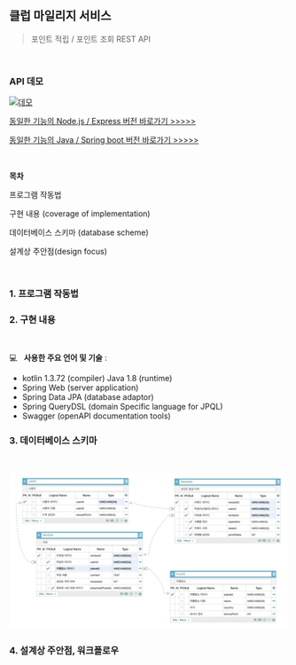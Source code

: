 ## 클럽 마일리지 서비스

> 포인트 적립 / 포인트 조회 REST API

<br/>

### API 데모

[![데모](http://img.youtube.com/vi/7iE5rkEBu9Y/0.jpg)](https://www.youtube.com/watch?v=7iE5rkEBu9Y?t=0s)

[동일한 기능의 Node.js / Express 버전 바로가기 >>>>>](https://github.com/portfolio-y0711/reward_backend)

[동일한 기능의 Java / Spring boot 버전 바로가기 >>>>>](https://github.com/portfolio-y0711/reward_springboot)

<br/>

**목차**

프로그램 작동법

구현 내용 (coverage of implementation)

데이터베이스 스키마 (database scheme)

설계상 주안점(design focus)

<br/>

### 1. 프로그램 작동법

<!--

<br/>

🚀 &nbsp; **_macOS_** :

_$ git clone https://github.com/portfolio-y0711/reward_springboot_

_$ cd reward_springboot_

_$ mvn package_

_$ java -jar demo-0.0.1-SNAPSHOT.jar --server.port=8080_

<br/>

☔ ️&nbsp; **_테스트 코드 실행_** :

- 유닛 테스트 / 통합 테스트 / 시나리오 테스트: $ mvn test

<br/>

-->

### 2. 구현 내용

<br/>

💻 &nbsp; **사용한 주요 언어 및 기술** :

- kotlin 1.3.72 (compiler) Java 1.8 (runtime)
- Spring Web (server application)
- Spring Data JPA (database adaptor)
- Spring QueryDSL (domain Specific language for JPQL)
- Swagger (openAPI documentation tools)
<!--
- Cucumber (test specification tools)
- Mockito (mocking tools)
- Logback (as application logger)
- H2 (database)

💻 &nbsp; **구현한 기능** :

- /events 리뷰 추가|변경|삭제 이벤트 처리 엔드포인트

  - 트랜잭션 처리

  - Context Error / Validation Error 처리 (리뷰 중복)

  - HTTP Request 로그 + Application 로그

- /users/{userId}/rewardPoint 사용자의 현재 포인트 총계

- /users/{userId}/rewards 사용자의 포인트 누적 이력

<br/>

-->

### 3. 데이터베이스 스키마

<br/>

![스키마](./scheme.png)

<!--
<br/>

🏗 &nbsp; **_DDL Script_** :

```sql
# PLACES(장소)

CREATE TABLE IF NOT EXISTS

    PLACES (
      placeId VARCHAR PRIMARY KEY,
      country VARCHAR NOT NULL,
      name VARCHAR NOT NULL,
      bonusPoint INTEGER NOT NULL,
      timestamp DATETIME DEFAULT CURRENT_TIMESTAMP NOT NULL

) WITHOUT ROWID;

CREATE INDEX IF NOT EXISTS index_places_country ON PLACES(country);
CREATE INDEX IF NOT EXISTS index_places_name ON PLACES(name);
CREATE INDEX IF NOT EXISTS index_places_country_name ON PLACES(country,name);

# USERS(사용자)

CREATE TABLE IF NOT EXISTS

    USERS (
      userId VARCHAR PRIMARY KEY,
      name VARCHAR NOT NULL,
      rewardPoint INTEGER NOT NULL,
      timestamp DATETIME DEFAULT CURRENT_TIMESTAMP NOT NULL
    ) WITHOUT ROWID;

CREATE INDEX IF NOT EXISTS index_users_name ON users(name);

# REVIEWS(사용자 작성 리뷰)

CREATE TABLE IF NOT EXISTS

    REVIEWS (
      reviewId VARCHAR PRIMARY KEY,
      placeId INTEGER,
      content VARCHAR NOT NULL,
      attachedPhotoIds VARCHAR NOT NULL,
      userId INTEGER,
      rewarded INTEGER NOT NULL,
      timestamp DATETIME DEFAULT CURRENT_TIMESTAMP NOT NULL,

      CONSTRAINT fk_places
      FOREIGN KEY (placeId)
      REFERENCES PLACES (id)

      CONSTRAINT fk_users
      FOREIGN KEY (userId)
      REFERENCES USERS (id)
    ) WITHOUT ROWID;

CREATE INDEX IF NOT EXISTS index_reviews_rewarded ON REVIEWS(rewarded);

# REWARDS(포인트 적립 기록)

CREATE TABLE IF NOT EXISTS

    REWARDS (
      rewardId VARCHAR PRIMARY KEY,
      userId VARCHAR,
      reviewId VARCHAR,
      operation VARCHAR NOT NULL,
      pointDelta INTEGER NOT NULL,
      reason VARCHAR NOT NULL,
      timestamp DATETIME DEFAULT CURRENT_TIMESTAMP NOT NULL,

      CONSTRAINT fk_users_rewards_users
      FOREIGN KEY (userId)
      REFERENCES USERS (id)

    ) WITHOUT ROWID;

CREATE INDEX IF NOT EXISTS index_rewards_reason ON REWARDS(reason);
```
-->

### 4. 설계상 주안점, 워크플로우

<!--

<br/>

🎯 &nbsp; **_Open Closed Principle_** : 이벤트 타입, 액션에 따른 전략 객체 생성을 통한 이벤트 처리 알고리즘 변경 / 이벤트 라우터 (Event Router / Action Router) 주입으로 유연한 설계 구현

<br/>

**_⌘ 관련 코드_**

_이벤트 핸들링 서비스_: [`src/main/java/com/portfolioy0711/api/services`](https://github.com/portfolio-y0711/reward_springboot/tree/main/src/main/java/com/portfolioy0711/api/services)

```ts
// 이벤트 타입("REVIEW") 액션 타입("ADD", "MOD", "DELETE")
// 이벤트 타입("BLAR_BLAR") 액션 타입("A", "B", "C")

@RestController
@Api(tags = "Event")
public class EventController {
    private EventService eventService;

    public EventController(EventService eventService, EventDatabase eventDatabase) {
        this.eventService = eventService;

        EventRouter reviewEventRouter = new ReviewEventActionRouter()
            .addRoute("ADD", new AddReviewActionHandler(eventDatabase))
            .addRoute("MOD", new ModReviewActionHandler(eventDatabase))
            .addRoute("DELETE", new DelReviewActionHandler(eventDatabase));

        EventRouter blarblarEventRouter = new BlarBlarEventActionRouter()
            .addRoute("A", new A_ActionHandler(eventDatabase))
            .addRoute("B", new B_ActionHandler(eventDatabase))
            .addRoute("C", new C_ActionHandler(eventDatabase));

        this.eventService
                .addEventRouter("REVIEW", reviewEventRouter)
                .addEventRouter("BLAR_BLAR", blarblarEventRouter);
    }

    @RequestMapping(value = "/events", method = POST)
    public void postEvent(@RequestBody Object body) throws ParseException, JsonProcessingException {
        EventMapper eventValidator = new EventMapper(body);
        eventValidator.validate("type", EventTypeEnum.getEventTypes());
        this.eventService.route(body);
    }
}

```

<br/>

<br/>

🎯 &nbsp; **_BDD / TDD driven_** : 유닛 테스트 코드로 scaffolding 한 이후, 통합 테스트와 함께 구현체를 작성해 나가는 테스트 주도 개발 워크플로우 사용

<br/>

**_⌘ 관련 코드_**

_유닛 테스트_: [`src/test/java/com/portfolioy0711.api/_unit`](https://github.com/portfolio-y0711/reward_springboot/tree/main/src/test/java/com/portfolioy0711/api/_unit)

_통합 테스트_: [`src/test/java/com/portfolioy0711.api/_i11`](https://github.com/portfolio-y0711/reward_springboot/tree/main/src/test/java/com/portfolioy0711/api/_i11)

_시나리오 테스트_: [`src/test/java/com/portfolioy0711.api/_usecase`](https://github.com/portfolio-y0711/reward_springboot/tree/main/src/test/java/com/portfolioy0711/api/_usecase)

<br/>

```Cucumber

# src/test/resources/features/scenarios.add.feature

Feature: 리뷰 이벤트 처리 [REVIEW, ADD]

Background: 리뷰 이벤트 처리를 위해서는 특정 장소와 유저가 존재해야 함
    Given 아래와 같이 특정 장소가 등록되어 있음_1
        | placeId                              | country | name | bonusPoint |
        | 2e4baf1c-5acb-4efb-a1af-eddada31b00f | 호주     | 멜번  | 1          |

    And 아래와 같이 특정 유저가 등록되어 있음_1
        | userId                               | name     | rewardPoint |
        | 3ede0ef2-92b7-4817-a5f3-0c575361f745 | Michael  | 0           |

Rule: 유저가 작성한 글이 특정 장소에 대한 첫번째 리뷰글이면 유저에게 포인트가 부여됨

    Scenario: 사용자가 리뷰를 새로 작성함

        Given 아래 장소에 대한 리뷰글이 존재하지 않음_1
            | placeId                              |
            | 2e4baf1c-5acb-4efb-a1af-eddada31b00f |

        When 유저가 아래와 같이 리뷰글을 작성함_1
            | type   | action | reviewId                              | content | attachedPhotoIds                                                                | userId                               | placeId                              |
            | REVIEW | ADD    | 240a0658-dc5f-4878-9831-ebb7b26687772 | 좋아요    | e4d1a64e-a531-46de-88d0-ff0ed70c-c0bb8,afb0cef2-851d-4a50-bb07-9cc15cbdc332     | 3ede0ef2-92b7-4817-a5f3-0c575361f745 |  2e4baf1c-5acb-4efb-a1af-eddada31b00f|

        Then 유저의 리워드 레코드가 아래와 같이 생성됨_1
            | userId                               | reviewId                              | operation | pointDelta | reason |
            | 3ede0ef2-92b7-4817-a5f3-0c575361f745 | 240a0658-dc5f-4878-9831-ebb7b26687772 | ADD       | 3          | NEW    |

        And 유저의 포인트 총점이 아래와 같아짐_1
            | userId                                | rewardPoint |
            | 3ede0ef2-92b7-4817-a5f3-0c575361f745  | 3           |

        And 유저의 리뷰 레코드가 아래와 같이 생성됨_1
            | reviewId                               | placeId                               | content | attachedPhotoIds                                                           | userId                                | rewarded |
            | 240a0658-dc5f-4878-9831-ebb7b26687772  | 2e4baf1c-5acb-4efb-a1af-eddada31b00f  | 좋아요    | e4d1a64e-a531-46de-88d0-ff0ed70c0bb8,afb0cef2-851d-4a50-bb07-9cc15cbdc332  | 3ede0ef2-92b7-4817-a5f3-0c575361f745  | 1        |

```
-->

